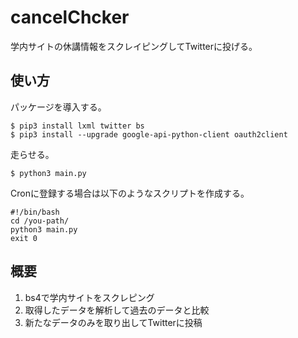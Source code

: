 # cancelChcker

学内サイトの休講情報をスクレイピングしてTwitterに投げる。

## 使い方

パッケージを導入する。

```
$ pip3 install lxml twitter bs
$ pip3 install --upgrade google-api-python-client oauth2client
```

走らせる。

    $ python3 main.py

Cronに登録する場合は以下のようなスクリプトを作成する。
```
#!/bin/bash
cd /you-path/
python3 main.py
exit 0
```

## 概要

1. bs4で学内サイトをスクレピング
1. 取得したデータを解析して過去のデータと比較
1. 新たなデータのみを取り出してTwitterに投稿

